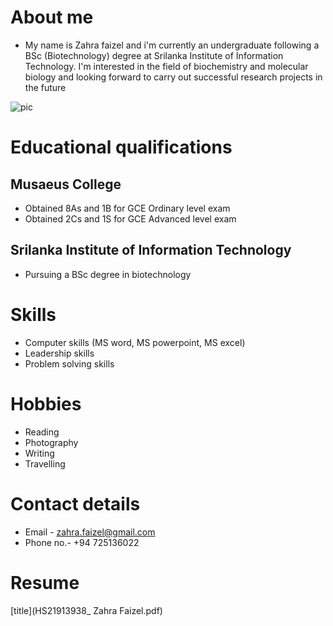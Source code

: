 # **About me** 

- My name is Zahra faizel and i'm currently an undergraduate following a BSc (Biotechnology) degree at Srilanka Institute of Information Technology. I'm interested in the field of biochemistry and molecular biology and looking forward to carry out successful research projects in the future

![pic](https://user-images.githubusercontent.com/91867133/135955735-53365b67-799a-4f61-a266-e9697fbc8117.jpeg)

# **Educational qualifications**

## **Musaeus College**
- Obtained 8As and 1B for GCE Ordinary level exam 
- Obtained 2Cs and 1S for GCE Advanced level exam 


## **Srilanka Institute of Information Technology** 
- Pursuing a BSc degree in biotechnology


# **Skills**
- Computer skills (MS word, MS powerpoint, MS excel)
- Leadership skills
- Problem solving skills


# **Hobbies**
- Reading
- Photography
- Writing
- Travelling


# **Contact details**
- Email    - zahra.faizel@gmail.com
- Phone no.- +94 725136022


# **Resume**
[title](HS21913938_ Zahra Faizel.pdf)
